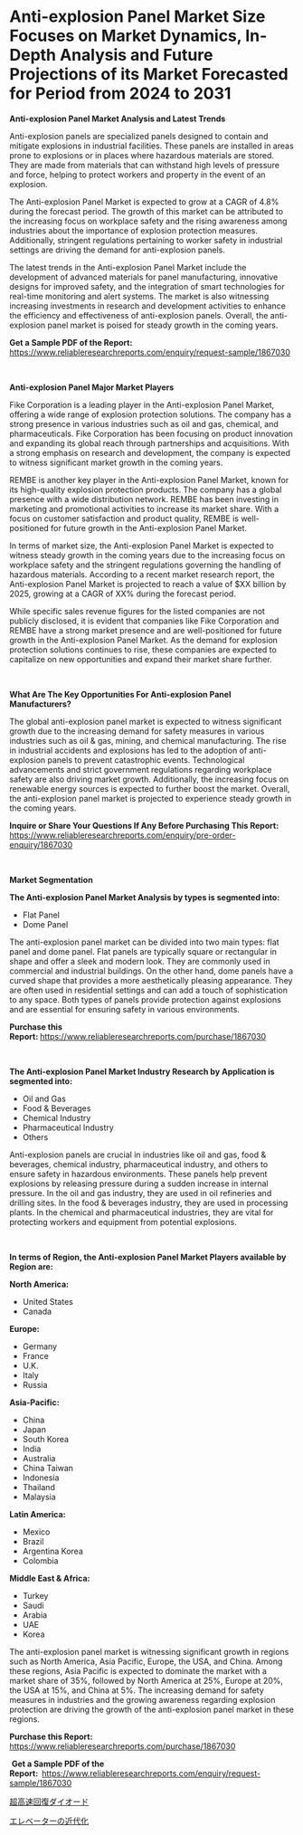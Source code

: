 <p><h1>Anti-explosion Panel Market Size Focuses on Market Dynamics, In-Depth Analysis and Future Projections of its Market Forecasted for Period from 2024 to 2031</h1></p><p><strong>Anti-explosion Panel Market Analysis and Latest Trends</strong></p>
<p><p>Anti-explosion panels are specialized panels designed to contain and mitigate explosions in industrial facilities. These panels are installed in areas prone to explosions or in places where hazardous materials are stored. They are made from materials that can withstand high levels of pressure and force, helping to protect workers and property in the event of an explosion.</p><p>The Anti-explosion Panel Market is expected to grow at a CAGR of 4.8% during the forecast period. The growth of this market can be attributed to the increasing focus on workplace safety and the rising awareness among industries about the importance of explosion protection measures. Additionally, stringent regulations pertaining to worker safety in industrial settings are driving the demand for anti-explosion panels.</p><p>The latest trends in the Anti-explosion Panel Market include the development of advanced materials for panel manufacturing, innovative designs for improved safety, and the integration of smart technologies for real-time monitoring and alert systems. The market is also witnessing increasing investments in research and development activities to enhance the efficiency and effectiveness of anti-explosion panels. Overall, the anti-explosion panel market is poised for steady growth in the coming years.</p></p>
<p><strong>Get a Sample PDF of the Report:&nbsp;</strong> <a href="https://www.reliableresearchreports.com/enquiry/request-sample/1867030">https://www.reliableresearchreports.com/enquiry/request-sample/1867030</a></p>
<p>&nbsp;</p>
<p><strong>Anti-explosion Panel Major Market Players</strong></p>
<p><p>Fike Corporation is a leading player in the Anti-explosion Panel Market, offering a wide range of explosion protection solutions. The company has a strong presence in various industries such as oil and gas, chemical, and pharmaceuticals. Fike Corporation has been focusing on product innovation and expanding its global reach through partnerships and acquisitions. With a strong emphasis on research and development, the company is expected to witness significant market growth in the coming years.</p><p>REMBE is another key player in the Anti-explosion Panel Market, known for its high-quality explosion protection products. The company has a global presence with a wide distribution network. REMBE has been investing in marketing and promotional activities to increase its market share. With a focus on customer satisfaction and product quality, REMBE is well-positioned for future growth in the Anti-explosion Panel Market.</p><p>In terms of market size, the Anti-explosion Panel Market is expected to witness steady growth in the coming years due to the increasing focus on workplace safety and the stringent regulations governing the handling of hazardous materials. According to a recent market research report, the Anti-explosion Panel Market is projected to reach a value of $XX billion by 2025, growing at a CAGR of XX% during the forecast period.</p><p>While specific sales revenue figures for the listed companies are not publicly disclosed, it is evident that companies like Fike Corporation and REMBE have a strong market presence and are well-positioned for future growth in the Anti-explosion Panel Market. As the demand for explosion protection solutions continues to rise, these companies are expected to capitalize on new opportunities and expand their market share further.</p></p>
<p>&nbsp;</p>
<p><strong>What Are The Key Opportunities For Anti-explosion Panel Manufacturers?</strong></p>
<p><p>The global anti-explosion panel market is expected to witness significant growth due to the increasing demand for safety measures in various industries such as oil & gas, mining, and chemical manufacturing. The rise in industrial accidents and explosions has led to the adoption of anti-explosion panels to prevent catastrophic events. Technological advancements and strict government regulations regarding workplace safety are also driving market growth. Additionally, the increasing focus on renewable energy sources is expected to further boost the market. Overall, the anti-explosion panel market is projected to experience steady growth in the coming years.</p></p>
<p><strong>Inquire or Share Your Questions If Any Before Purchasing This Report:</strong> <a href="https://www.reliableresearchreports.com/enquiry/pre-order-enquiry/1867030">https://www.reliableresearchreports.com/enquiry/pre-order-enquiry/1867030</a></p>
<p>&nbsp;</p>
<p><strong>Market Segmentation</strong></p>
<p><strong>The Anti-explosion Panel Market Analysis by types is segmented into:</strong></p>
<p><ul><li>Flat Panel</li><li>Dome Panel</li></ul></p>
<p><p>The anti-explosion panel market can be divided into two main types: flat panel and dome panel. Flat panels are typically square or rectangular in shape and offer a sleek and modern look. They are commonly used in commercial and industrial buildings. On the other hand, dome panels have a curved shape that provides a more aesthetically pleasing appearance. They are often used in residential settings and can add a touch of sophistication to any space. Both types of panels provide protection against explosions and are essential for ensuring safety in various environments.</p></p>
<p><strong>Purchase this Report:&nbsp;</strong><a href="https://www.reliableresearchreports.com/purchase/1867030">https://www.reliableresearchreports.com/purchase/1867030</a></p>
<p>&nbsp;</p>
<p><strong>The Anti-explosion Panel Market Industry Research by Application is segmented into:</strong></p>
<p><ul><li>Oil and Gas</li><li>Food & Beverages</li><li>Chemical Industry</li><li>Pharmaceutical Industry</li><li>Others</li></ul></p>
<p><p>Anti-explosion panels are crucial in industries like oil and gas, food & beverages, chemical industry, pharmaceutical industry, and others to ensure safety in hazardous environments. These panels help prevent explosions by releasing pressure during a sudden increase in internal pressure. In the oil and gas industry, they are used in oil refineries and drilling sites. In the food & beverages industry, they are used in processing plants. In the chemical and pharmaceutical industries, they are vital for protecting workers and equipment from potential explosions.</p></p>
<p>&nbsp;</p>
<p><strong>In terms of Region, the Anti-explosion Panel Market Players available by Region are:</strong></p>
<p>
    <p> <strong> North America: </strong>
        <ul>
            <li>United States</li>
            <li>Canada</li>
        </ul>
        </p> 
    <p> <strong> Europe: </strong>
        <ul>
            <li>Germany</li>
            <li>France</li>
            <li>U.K.</li>
            <li>Italy</li>
            <li>Russia</li>
        </ul>
        </p> 
    <p> <strong> Asia-Pacific: </strong>
        <ul>
            <li>China</li>
            <li>Japan</li>
            <li>South Korea</li>
            <li>India</li>
            <li>Australia</li>
            <li>China Taiwan</li>
            <li>Indonesia</li>
            <li>Thailand</li>
            <li>Malaysia</li>
        </ul>
        </p> 
    <p> <strong> Latin America: </strong>
        <ul>
            <li>Mexico</li>
            <li>Brazil</li>
            <li>Argentina Korea</li>
            <li>Colombia</li>
        </ul>
        </p> 
    <p> <strong> Middle East & Africa: </strong>
        <ul>
            <li>Turkey</li>
            <li>Saudi</li>
            <li>Arabia</li>
            <li>UAE</li>
            <li>Korea</li>
        </ul>
    </p>
    </p>
<p><p>The anti-explosion panel market is witnessing significant growth in regions such as North America, Asia Pacific, Europe, the USA, and China. Among these regions, Asia Pacific is expected to dominate the market with a market share of 35%, followed by North America at 25%, Europe at 20%, the USA at 15%, and China at 5%. The increasing demand for safety measures in industries and the growing awareness regarding explosion protection are driving the growth of the anti-explosion panel market in these regions.</p></p>
<p><strong>Purchase this Report: </strong><a href="https://www.reliableresearchreports.com/purchase/1867030">https://www.reliableresearchreports.com/purchase/1867030</a></p>
<p>&nbsp;<strong>Get a Sample PDF of the Report:&nbsp;&nbsp;</strong><a href="https://www.reliableresearchreports.com/enquiry/request-sample/1867030">https://www.reliableresearchreports.com/enquiry/request-sample/1867030</a></p>
<p><strong></strong></p>
<p><p><a href="https://medium.com/@tigerprawn1996/%E8%B6%85%E9%AB%98%E9%80%9F%E3%83%AA%E3%82%AB%E3%83%90%E3%83%AA%E3%83%80%E3%82%A4%E3%82%AA%E3%83%BC%E3%83%89%E3%81%AE%E5%B8%82%E5%A0%B4%E5%8B%95%E5%90%91%E3%81%A8%E5%B8%82%E5%A0%B4%E5%88%86%E6%9E%90%E3%81%AF-2024%E5%B9%B4%E3%81%8B%E3%82%892031%E5%B9%B4%E3%81%BE%E3%81%A7%E3%81%AE%E6%9C%9F%E9%96%93%E3%81%AB%E4%BA%88%E6%B8%AC%E3%81%95%E3%82%8C%E3%81%A6%E3%81%84%E3%81%BE%E3%81%99-6dc20753723e">超高速回復ダイオード</a></p><p><a href="https://medium.com/@amarart56456/%E3%83%AA%E3%83%95%E3%83%88%E8%BF%91%E4%BB%A3%E5%8C%96%E5%B8%82%E5%A0%B4%E8%AA%BF%E6%9F%BB%E3%83%AC%E3%83%9D%E3%83%BC%E3%83%88-%E3%81%9D%E3%81%AE%E6%AD%B4%E5%8F%B2%E3%81%A8%E4%BA%88%E6%B8%AC2031%E5%B9%B4%E3%81%BE%E3%81%A7%E3%81%AE2024-1f114f7800f2">エレベーターの近代化</a></p></p>